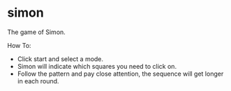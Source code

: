 # simon

The game of Simon.

How To:

-  Click start and select a mode.
-  Simon will indicate which squares you need to click on.
-  Follow the pattern and pay close attention, the sequence will get longer in each round.
